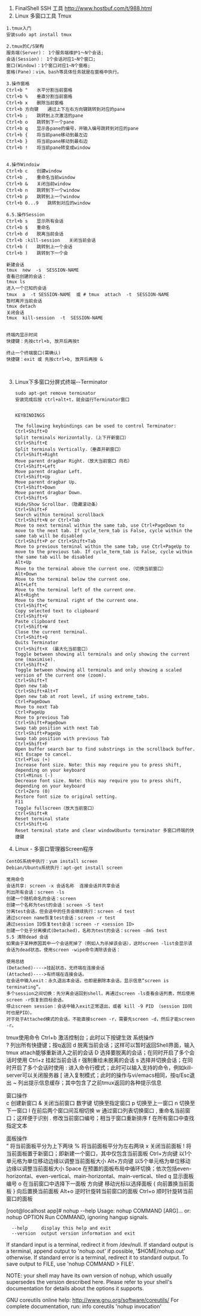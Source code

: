 1. FinalShell SSH 工具
     http://www.hostbuf.com/t/988.html
2. Linux 多窗口工具 Tmux  
```
1.tmux入门
安装sudo apt install tmux

2.tmux的C/S架构
服务端(Server)： 1个服务端维护1～N个会话;
会话(Session)： 1个会话对应1~N个窗口;
窗口(Window)：1个窗口对应1~N个窗格;
窗格(Pane)：vim、bash等具体任务就是在窗格中执行。

3.操作窗格
Ctrl+b "　　水平分割当前窗格
Ctrl+b %　　垂直分割当前窗格
Ctrl+b x　　删除当前窗格
Ctrl+b 方向键　　通过上下左右方向键跳转到对应的pane
Ctrl+b ;　　跳转到上次激活的pane
Ctrl+b o　　跳转到下一个pane
Ctrl+b q　　显示各pane的编号，并输入编号跳转到对应的pane
Ctrl+b {　　将当前pane移动到最左边
Ctrl+b }　　将当前pane移动到最右边
Ctrl+b !　　将当前pane转变成window


4.操作Windoiw
Ctrl+b c　　创建window
Ctrl+b ,　　重命名当前window
Ctrl+b &　　关闭当前window
Ctrl+b n　　跳转到下一个window
Ctrl+b p　　跳转到上一个window
Ctrl+b 0...9　　跳转到对应的window

6.5.操作Session
Ctrl+b s　　显示所有会话
Ctrl+b $　　重命名
Ctrl+b d　　脱离当前会话
Ctrl+b :kill-session　　关闭当前会话
Ctrl+b (　　跳转到上一个会话
Ctrl+b )　　跳转到下一个会

新建会话
tmux  new  -s  SESSION-NAME 
查看已创建的会话：
tmux ls
进入一个已知的会话
tmux  a  -t SESSION-NAME  或 # tmux  attach  -t  SESSION-NAME
暂时离开当前会话
tmux detach
关闭会话
tmux  kill-session  -t  SESSION-NAME 


终端内显示时间 
快捷键：先按ctrl+b, 放开后再按t 

终止一个终端窗口(需确认) 
快捷键：exit 或 先按ctrl+b, 放开后再按 & 



```


3. Linux下多窗口分屏式终端--Terminator

   ```
   sudo apt-get remove terminator 
   安装完成后按 ctrl+alt+t，就会运行Terminator窗口
   
   
   KEYBINDINGS 
   
   The following keybindings can be used to control Terminator: 
   Ctrl+Shift+O 
   Split terminals Horizontally.（上下开新窗口） 
   Ctrl+Shift+E 
   Split terminals Vertically.（垂直开新窗口） 
   Ctrl+Shift+Right 
   Move parent dragbar Right.（放大当前窗口 向右） 
   Ctrl+Shift+Left 
   Move parent dragbar Left. 
   Ctrl+Shift+Up 
   Move parent dragbar Up. 
   Ctrl+Shift+Down 
   Move parent dragbar Down. 
   Ctrl+Shift+S 
   Hide/Show Scrollbar.（隐藏滚动条） 
   Ctrl+Shift+F 
   Search within terminal scrollback 
   Ctrl+Shift+N or Ctrl+Tab 
   Move to next terminal within the same tab, use Ctrl+PageDown to move to the next tab. If cycle_term_tab is False, cycle within the same tab will be disabled 
   Ctrl+Shift+P or Ctrl+Shift+Tab 
   Move to previous terminal within the same tab, use Ctrl+PageUp to move to the previous tab. If cycle_term_tab is False, cycle within the same tab will be disabled 
   Alt+Up 
   Move to the terminal above the current one.（切换当前窗口） 
   Alt+Down 
   Move to the terminal below the current one. 
   Alt+Left 
   Move to the terminal left of the current one. 
   Alt+Right 
   Move to the terminal right of the current one. 
   Ctrl+Shift+C 
   Copy selected text to clipboard 
   Ctrl+Shift+V 
   Paste clipboard text 
   Ctrl+Shift+W 
   Close the current terminal. 
   Ctrl+Shift+Q 
   Quits Terminator 
   Ctrl+Shift+X （最大化当前窗口） 
   Toggle between showing all terminals and only showing the current one (maximise). 
   Ctrl+Shift+Z 
   Toggle between showing all terminals and only showing a scaled version of the current one (zoom). 
   Ctrl+Shift+T 
   Open new tab 
   Ctrl+Shift+Alt+T 
   Open new tab at root level, if using extreme_tabs. 
   Ctrl+PageDown 
   Move to next Tab 
   Ctrl+PageUp 
   Move to previous Tab 
   Ctrl+Shift+PageDown 
   Swap tab position with next Tab 
   Ctrl+Shift+PageUp 
   Swap tab position with previous Tab 
   Ctrl+Shift+F 
   Open buffer search bar to find substrings in the scrollback buffer. Hit Escape to cancel. 
   Ctrl+Plus (+) 
   Increase font size. Note: this may require you to press shift, depending on your keyboard 
   Ctrl+Minus (-) 
   Decrease font size. Note: this may require you to press shift, depending on your keyboard 
   Ctrl+Zero (0) 
   Restore font size to original setting. 
   F11 
   Toggle fullscreen（放大当前窗口） 
   Ctrl+Shift+R 
   Reset terminal state 
   Ctrl+Shift+G 
   Reset terminal state and clear windowUbuntu terminator 多窗口终端的快捷键
   ```

4. Linux - 多窗口管理器Screen程序
```
CentOS系统中执行：yum install screen
Debian/Ubuntu系统执行：apt-get install screen

常用命令
会话共享: screen -x 会话名称  连接会话并共享会话
列出所有会话：screen -ls
创建一个随机命名的会话：screen
创建一个名称为test的会话：screen -S test
分离test会话，但会话中的任务会继续执行：screen -d test
通过screen name恢复test会话：screen -r test
通过session ID恢复test会话：screen -r <session ID>
创建一个处于分离模式(Detached)，名称为test的会话：screen -dmS test
5.5 清除dead 会话
如果由于某种原因其中一个会话死掉了（例如人为杀掉该会话），这时screen -list会显示该会话为dead状态。使用screen -wipe命令清除该会话：

使用总结
(Detached)---->挂起状态，无终端在连接会话
(Attached)---->有终端在连接会话。
在会话中输入exit：永久退出本会话，也即是删除本会话，显示信息“screen is terminating”。
多个session之间切换：先分离会话回到shell，再通过screen -ls查看会话列表，然后使用screen -r恢复到目标会话。
停止screen session：会话中输入exit正常退出，或者 kill -9 PID （session ID同时也是PID）。
对于处于Attached模式的会话，不能直接screen -r，需要先screen -d，然后才能screen -r。
```









tmux使用命令
Ctrl+b	激活控制台；此时以下按键生效
系统操作	
?	列出所有快捷键；按q返回
d	脱离当前会话；这样可以暂时返回Shell界面，输入tmux attach能够重新进入之前的会话
D	选择要脱离的会话；在同时开启了多个会话时使用
Ctrl+z	挂起当前会话
r	强制重绘未脱离的会话
s	选择并切换会话；在同时开启了多个会话时使用
:	进入命令行模式；此时可以输入支持的命令，例如kill-server可以关闭服务器
[	进入复制模式；此时的操作与vi/emacs相同，按q/Esc退出
~	列出提示信息缓存；其中包含了之前tmux返回的各种提示信息

窗口操作	
c	创建新窗口
&	关闭当前窗口
数字键	切换至指定窗口
p	切换至上一窗口
n	切换至下一窗口
l	在前后两个窗口间互相切换
w	通过窗口列表切换窗口
,	重命名当前窗口；这样便于识别
.	修改当前窗口编号；相当于窗口重新排序
f	在所有窗口中查找指定文本


面板操作	
”	将当前面板平分为上下两块
%	将当前面板平分为左右两块
x	关闭当前面板
!	将当前面板置于新窗口；即新建一个窗口，其中仅包含当前面板
Ctrl+方向键	以1个单元格为单位移动边缘以调整当前面板大小
Alt+方向键	以5个单元格为单位移动边缘以调整当前面板大小
Space	在预置的面板布局中循环切换；依次包括even-horizontal、even-vertical、main-horizontal、main-vertical、tiled
q	显示面板编号
o	在当前窗口中选择下一面板
方向键	移动光标以选择面板
{	向前置换当前面板
}	向后置换当前面板
Alt+o	逆时针旋转当前窗口的面板
Ctrl+o	顺时针旋转当前窗口的面板




[root@localhost app]# nohup --help
Usage: nohup COMMAND [ARG]...
  or:  nohup OPTION
Run COMMAND, ignoring hangup signals.

      --help     display this help and exit
      --version  output version information and exit

If standard input is a terminal, redirect it from /dev/null.
If standard output is a terminal, append output to 'nohup.out' if possible,
'$HOME/nohup.out' otherwise.
If standard error is a terminal, redirect it to standard output.
To save output to FILE, use 'nohup COMMAND > FILE'.

NOTE: your shell may have its own version of nohup, which usually supersedes
the version described here.  Please refer to your shell's documentation
for details about the options it supports.

GNU coreutils online help: <http://www.gnu.org/software/coreutils/>
For complete documentation, run: info coreutils 'nohup invocation'
